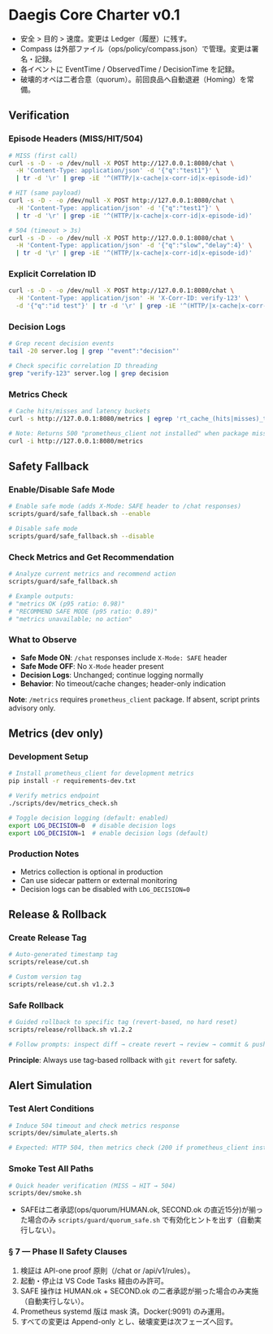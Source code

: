 # Daegis Core Charter v0.1
- 安全 > 目的 > 速度。変更は Ledger（履歴）に残す。
- Compass は外部ファイル（ops/policy/compass.json）で管理。変更は署名・記録。
- 各イベントに EventTime / ObservedTime / DecisionTime を記録。
- 破壊的オペは二者合意（quorum）。前回良品へ自動退避（Homing）を常備。

## Verification

### Episode Headers (MISS/HIT/504)
```bash
# MISS (first call)
curl -s -D - -o /dev/null -X POST http://127.0.0.1:8080/chat \
  -H 'Content-Type: application/json' -d '{"q":"test1"}' \
  | tr -d '\r' | grep -iE '^(HTTP/|x-cache|x-corr-id|x-episode-id)'

# HIT (same payload)
curl -s -D - -o /dev/null -X POST http://127.0.0.1:8080/chat \
  -H 'Content-Type: application/json' -d '{"q":"test1"}' \
  | tr -d '\r' | grep -iE '^(HTTP/|x-cache|x-corr-id|x-episode-id)'

# 504 (timeout > 3s)
curl -s -D - -o /dev/null -X POST http://127.0.0.1:8080/chat \
  -H 'Content-Type: application/json' -d '{"q":"slow","delay":4}' \
  | tr -d '\r' | grep -iE '^(HTTP/|x-cache|x-corr-id|x-episode-id)'
```

### Explicit Correlation ID
```bash
curl -s -D - -o /dev/null -X POST http://127.0.0.1:8080/chat \
  -H 'Content-Type: application/json' -H 'X-Corr-ID: verify-123' \
  -d '{"q":"id test"}' | tr -d '\r' | grep -iE '^(HTTP/|x-cache|x-corr-id|x-episode-id)'
```

### Decision Logs
```bash
# Grep recent decision events
tail -20 server.log | grep '"event":"decision"'

# Check specific correlation ID threading
grep "verify-123" server.log | grep decision
```

### Metrics Check
```bash
# Cache hits/misses and latency buckets
curl -s http://127.0.0.1:8080/metrics | egrep 'rt_cache_(hits|misses)_total|rt_latency_ms_bucket' || true

# Note: Returns 500 "prometheus_client not installed" when package missing
curl -i http://127.0.0.1:8080/metrics
```

## Safety Fallback

### Enable/Disable Safe Mode
```bash
# Enable safe mode (adds X-Mode: SAFE header to /chat responses)
scripts/guard/safe_fallback.sh --enable

# Disable safe mode
scripts/guard/safe_fallback.sh --disable
```

### Check Metrics and Get Recommendation
```bash
# Analyze current metrics and recommend action
scripts/guard/safe_fallback.sh

# Example outputs:
# "metrics OK (p95 ratio: 0.98)"
# "RECOMMEND SAFE MODE (p95 ratio: 0.89)"
# "metrics unavailable; no action"
```

### What to Observe
- **Safe Mode ON**: `/chat` responses include `X-Mode: SAFE` header
- **Safe Mode OFF**: No `X-Mode` header present  
- **Decision Logs**: Unchanged; continue logging normally
- **Behavior**: No timeout/cache changes; header-only indication

**Note**: `/metrics` requires `prometheus_client` package. If absent, script prints advisory only.

## Metrics (dev only)

### Development Setup
```bash
# Install prometheus_client for development metrics
pip install -r requirements-dev.txt

# Verify metrics endpoint
./scripts/dev/metrics_check.sh

# Toggle decision logging (default: enabled)
export LOG_DECISION=0  # disable decision logs
export LOG_DECISION=1  # enable decision logs (default)
```

### Production Notes
- Metrics collection is optional in production
- Can use sidecar pattern or external monitoring
- Decision logs can be disabled with `LOG_DECISION=0`

## Release & Rollback

### Create Release Tag
```bash
# Auto-generated timestamp tag
scripts/release/cut.sh

# Custom version tag
scripts/release/cut.sh v1.2.3
```

### Safe Rollback
```bash
# Guided rollback to specific tag (revert-based, no hard reset)
scripts/release/rollback.sh v1.2.2

# Follow prompts: inspect diff → create revert → review → commit & push
```

**Principle**: Always use tag-based rollback with `git revert` for safety.

## Alert Simulation

### Test Alert Conditions
```bash
# Induce 504 timeout and check metrics response
scripts/dev/simulate_alerts.sh

# Expected: HTTP 504, then metrics check (200 if prometheus_client installed)
```

### Smoke Test All Paths
```bash
# Quick header verification (MISS → HIT → 504)
scripts/dev/smoke.sh
```

- SAFEは二者承認(ops/quorum/HUMAN.ok, SECOND.ok の直近15分)が揃った場合のみ `scripts/guard/quorum_safe.sh` で有効化ヒントを出す（自動実行しない）。

### § 7 — Phase II Safety Clauses

1. 検証は API-one proof 原則（/chat or /api/v1/rules）。  
2. 起動・停止は VS Code Tasks 経由のみ許可。  
3. SAFE 操作は HUMAN.ok + SECOND.ok の二者承認が揃った場合のみ実施（自動実行しない）。  
4. Prometheus systemd 版は mask 済。Docker(:9091) のみ運用。  
5. すべての変更は Append-only とし、破壊変更は次フェーズへ回す。